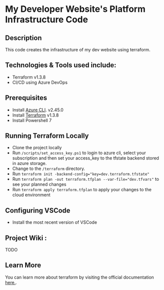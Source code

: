 # My Developer Website's Platform Infrastructure Code

## Description

This code creates the infrastructure of my dev website using terraform.


## Technologies & Tools used include:

- Terraform v1.3.8
- CI/CD using Azure DevOps


## Prerequisites

- Install [Azure CLI](https://learn.microsoft.com/en-us/cli/azure/install-azure-cli-windows?tabs=azure-cli). v2.45.0
- Install [Terraform](https://developer.hashicorp.com/terraform/downloads) v1.3.8
- Install Powershell 7

## Running Terraform Locally

- Clone the project locally
- Run `/scripts/set_access_key.ps1` to login to azure cli, select your subscription and then set your access_key to the tfstate backend stored in azure storage.
- Change to the `/terraform` directory.
- Run `terraform init -backend-config="key=dev.terraform.tfstate"`
- Run `terraform plan -out terraform.tfplan --var-file="dev.tfvars"` to see your planned changes
- Run `terraform apply terraform.tfplan` to apply your changes to the cloud environment


## Configuring VSCode

- Install the most recent version of VSCode

## Project Wiki :
TODO

## Learn More

You can learn more about terraform by visiting the official documentation [here.](https://developer.hashicorp.com/terraform/docs).